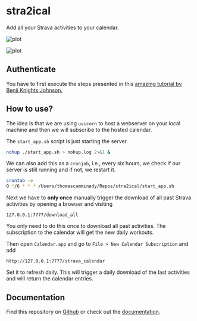 # stra2ical

Add all your Strava activities to your calendar.

![plot](https://github.com/thomascamminady/stra2ical/blob/main/Calendar_Week.png)

![plot](https://github.com/thomascamminady/stra2ical/blob/main/Calendar_Month.png)

## Authenticate

You have to first execute the steps presented in this [amazing tutorial by Benji Knights Johnson.](https://medium.com/swlh/using-python-to-connect-to-stravas-api-and-analyse-your-activities-dummies-guide-5f49727aac86)

## How to use?

The idea is that we are using `uvicorn` to host a webserver on your local machine and then we will subscribe to the hosted calendar.

The `start_app.sh` script is just starting the server.

```bash
nohup ./start_app.sh > nohup.log 2>&1 &
 ```
We can also add this as a `cronjob`, i.e., every six hours, we check if our server is still running and if not, we restart it.

```bash
crontab -e
0 */6 * * * /Users/thomascamminady/Repos/stra2ical/start_app.sh
```

Next we have to **only once** manually trigger the download of all past Strava activities by opening a browser and visiting

```
127.0.0.1:7777/download_all
```

You only need to do this once to download all past activities. The subscription to the calendar will get the new daily workouts.

Then open `Calendar.app` and go to `File > New Calendar Subscription` and add

```
http://127.0.0.1:7777/strava_calendar
```

Set it to refresh daily. This will trigger a daily download of the last activities and will return the calendar entries.





## Documentation
Find this repository on [Github](https://github.com/thomascamminady/stra2ical) or check out the [documentation](https://thomascamminady.github.io/stra2ical).
